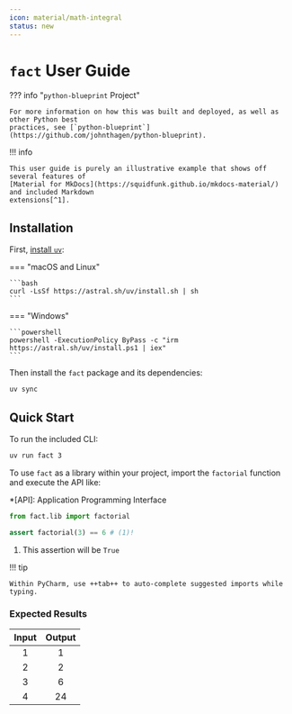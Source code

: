 ```yaml
---
icon: material/math-integral
status: new
---
```


# `fact` User Guide

??? info "`python-blueprint` Project"

    For more information on how this was built and deployed, as well as other Python best
    practices, see [`python-blueprint`](https://github.com/johnthagen/python-blueprint).

!!! info

    This user guide is purely an illustrative example that shows off several features of 
    [Material for MkDocs](https://squidfunk.github.io/mkdocs-material/) and included Markdown
    extensions[^1].

[^1]: See `python-blueprint`'s `mkdocs.yml` for how to enable these features.

## Installation

First, [install `uv`](https://docs.astral.sh/uv/getting-started/installation):

=== "macOS and Linux"

    ```bash
    curl -LsSf https://astral.sh/uv/install.sh | sh
    ```

=== "Windows"

    ```powershell
    powershell -ExecutionPolicy ByPass -c "irm https://astral.sh/uv/install.ps1 | iex"
    ```

Then install the `fact` package and its dependencies:

```bash
uv sync
```

## Quick Start

To run the included CLI:

```bash
uv run fact 3
```

To use `fact` as a library within your project, import the `factorial` function and execute the
API like:

*[API]: Application Programming Interface

```python
from fact.lib import factorial

assert factorial(3) == 6 # (1)!
```

1. This assertion will be `True`

!!! tip

    Within PyCharm, use ++tab++ to auto-complete suggested imports while typing.

### Expected Results

<div class="center-table" markdown>

| Input | Output |
|:-----:|:------:|
|   1   |   1    |
|   2   |   2    |
|   3   |   6    |
|   4   |   24   | 

</div>
